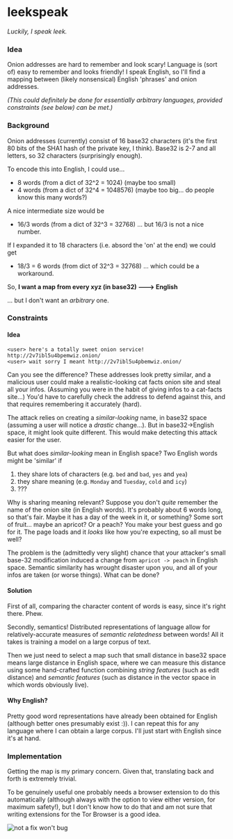 # leekspeak
*Luckily, I speak leek.*

### Idea

Onion addresses are hard to remember and look scary! Language is (sort of) easy to remember and looks friendly! I speak English, so I'll find a mapping between (likely nonsensical) English 'phrases' and onion addresses.

*(This could definitely be done for essentially arbitrary languages, provided constraints (see below) can be met.)*

### Background

Onion addresses (currently) consist of 16 base32 characters (it's the first 80 bits of the SHA1 hash of the private key, I think). Base32 is 2-7 and all letters, so 32 characters (surprisingly enough).

To encode this into English, I could use...

- 8 words (from a dict of 32^2 = 1024) (maybe too small)
- 4 words (from a dict of 32^4 = 1048576) (maybe too big... do people know this many words?)

A nice intermediate size would be
- 16/3 words (from a dict of 32^3 = 32768)
... but 16/3 is not a nice number.

If I expanded it to 18 characters (i.e. absord the 'on' at the end) we could get
- 18/3 = 6 words (from dict of 32^3 = 32768)
... which could be a workaround.

So, __I want a map from every
xyz (in base32) ---> English__

... but I don't want an *arbitrary* one.

### Constraints

#### Idea

    <user> here's a totally sweet onion service! http://2v7ibl5u4bpemwiz.onion/  
    <user> wait sorry I meant http://2v7ibl5u4pbemwiz.onion/

Can you see the difference? These addresses look pretty similar, and a malicious user could make a realistic-looking cat facts onion site and steal all your infos. (Assuming you were in the habit of giving infos to a cat-facts site...) You'd have to carefully check the address to defend against this, and that requires remembering it accurately (hard).

The attack relies on creating a *similar-looking* name, in base32 space (assuming a user will notice a *drastic* change...). But in base32->English space, it might look quite different. This would make detecting this attack easier for the user.

But what does *similar-looking* mean in English space? Two English words might be 'similar' if
  1. they share lots of characters (e.g. `bed` and `bad`, `yes` and `yea`)
  2. they share meaning (e.g. `Monday` and `Tuesday`, `cold` and `icy`)
  3. ???

Why is sharing meaning relevant? Suppose you don't *quite* remember the name of the onion site (in English words). It's probably about 6 words long, so that's fair. Maybe it has a day of the week in it, or something? Some sort of fruit... maybe an apricot? Or a peach? You make your best guess and go for it. The page loads and it *looks* like how you're expecting, so all must be well?

The problem is the (admittedly very slight) chance that your attacker's small base-32 modification induced a change from `apricot -> peach` in English space. Semantic similarity has wrought disaster upon you, and all of your infos are taken (or worse things). What can be done?

#### Solution

First of all, comparing the character content of words is easy, since it's right there. Phew.

Secondly, semantics! Distributed representations of language allow for relatively-accurate measures of *semantic relatedness* between words! All it takes is training a model on a large corpus of text.

Then we just need to select a map such that small distance in base32 space means large distance in English space, where we can measure this distance using some hand-crafted function combining *string features* (such as edit distance) and *semantic features* (such as distance in the vector space in which words obviously live).

#### Why English?

Pretty good word representations have already been obtained for English (although better ones presumably exist :)). I can repeat this for any language where I can obtain a large corpus. I'll just start with English since it's at hand.

### Implementation

Getting the map is my primary concern. Given that, translating back and forth is extremely trivial. 

To be genuinely useful one probably needs a browser extension to do this automatically (although always with the option to view either version, for maximum safety!), but I don't know how to do that and am not sure that writing extensions for the Tor Browser is a good idea. 

![not a fix won't bug](https://dl.dropboxusercontent.com/u/1333033/dealwithit.gif)
